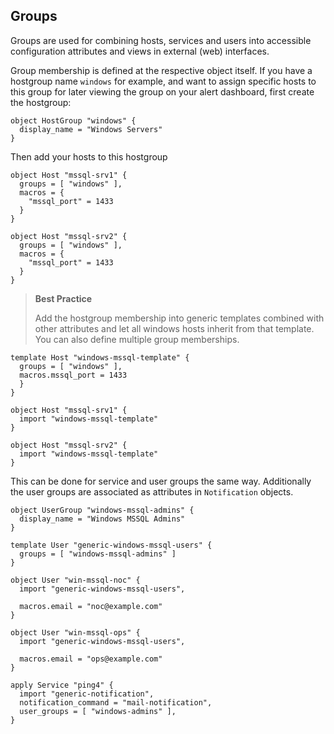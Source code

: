 ## <a id="groups"></a> Groups

Groups are used for combining hosts, services and users into
accessible configuration attributes and views in external (web)
interfaces.

Group membership is defined at the respective object itself. If
you have a hostgroup name `windows` for example, and want to assign
specific hosts to this group for later viewing the group on your
alert dashboard, first create the hostgroup:

    object HostGroup "windows" {
      display_name = "Windows Servers"
    }
    
Then add your hosts to this hostgroup

    object Host "mssql-srv1" {
      groups = [ "windows" ],
      macros = {
        "mssql_port" = 1433
      }
    }
    
    object Host "mssql-srv2" {
      groups = [ "windows" ],
      macros = {
        "mssql_port" = 1433
      }
    }

> **Best Practice**
>
> Add the hostgroup membership into generic templates combined with
> other attributes and let all windows hosts inherit from that template.
> You can also define multiple group memberships.

    template Host "windows-mssql-template" {
      groups = [ "windows" ],
      macros.mssql_port = 1433
      }
    }
    
    object Host "mssql-srv1" {
      import "windows-mssql-template"
    }
    
    object Host "mssql-srv2" {
      import "windows-mssql-template"
    }    

This can be done for service and user groups the same way. Additionally
the user groups are associated as attributes in `Notification` objects.

    object UserGroup "windows-mssql-admins" {
      display_name = "Windows MSSQL Admins"
    }
    
    template User "generic-windows-mssql-users" {
      groups = [ "windows-mssql-admins" ]
    }
    
    object User "win-mssql-noc" {
      import "generic-windows-mssql-users",

      macros.email = "noc@example.com"
    }
    
    object User "win-mssql-ops" {
      import "generic-windows-mssql-users",

      macros.email = "ops@example.com"
    }

    apply Service "ping4" {
      import "generic-notification",
      notification_command = "mail-notification",
      user_groups = [ "windows-admins" ],
    }

